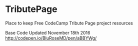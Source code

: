 # TributePage
Place to keep Free CodeCamp Tribute Page project resources

Base Code Updated November 18th 2016
http://codepen.io/BluRoseMD/pen/aBBYWg/


